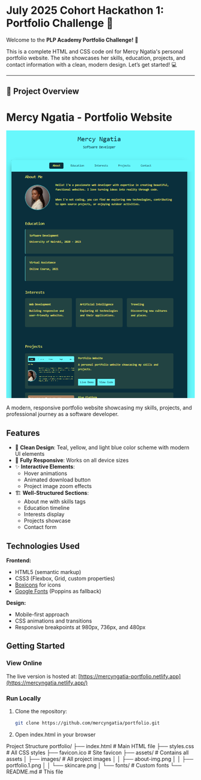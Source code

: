 # July 2025 Cohort Hackathon 1: Portfolio Challenge 🚀  

Welcome to the **PLP Academy Portfolio Challenge!** 🎉  

This is a complete HTML and CSS code onl for Mercy Ngatia's personal portfolio website. The site showcases her skills, education, projects, and contact information with a clean, modern design. Let’s get started! 💻  

-------

## 🌟 Project Overview  
# Mercy Ngatia - Portfolio Website

![Portfolio Screenshot](./portfolio.2.png) <!-- Add actual screenshot file -->

A modern, responsive portfolio website showcasing my skills, projects, and professional journey as a software developer.

## Features

- 🎨 **Clean Design**: Teal, yellow, and light blue color scheme with modern UI elements
- 📱 **Fully Responsive**: Works on all device sizes
- ✨ **Interactive Elements**: 
  - Hover animations
  - Animated download button
  - Project image zoom effects
- 🏗️ **Well-Structured Sections**:
  - About me with skills tags
  - Education timeline
  - Interests display
  - Projects showcase
  - Contact form

## Technologies Used

**Frontend:**
- HTML5 (semantic markup)
- CSS3 (Flexbox, Grid, custom properties)
- [Boxicons](https://boxicons.com/) for icons
- [Google Fonts](https://fonts.google.com/) (Poppins as fallback)

**Design:**
- Mobile-first approach
- CSS animations and transitions
- Responsive breakpoints at 980px, 736px, and 480px

## Getting Started

### View Online
The live version is hosted at: [https://mercyngatia-portfolio.netlify.app](https://mercyngatia.netlify.app/) <!-- Replace with actual URL -->

### Run Locally
1. Clone the repository:
   ```bash
   git clone https://github.com/mercyngatia/portfolio.git

2. Open index.html in your browser

Project Structure
portfolio/
├── index.html          # Main HTML file
├── styles.css          # All CSS styles
├── favicon.ico         # Site favicon
├── assets/             # Contains all assets
│   ├── images/         # All project images
│   │   ├── about-img.png
│   │   ├── portfolio.1.png
│   │   └── skincare.png
│   └── fonts/          # Custom fonts
└── README.md           # This file
